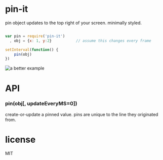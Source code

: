 # pin-it

pin object updates to the top right of your screen. minimally styled.

```javascript

var pin = require('pin-it')
  , obj = {x: 1, y:2}           // assume this changes every frame

setInterval(function() {
    pin(obj)
})

```

![a better example](http://f.cl.ly/items/3l0P223F46133u15193J/Screen%20Shot%202013-02-02%20at%203.06.18%20PM.png)

# API

### pin(obj[, updateEveryMS=0])

create-or-update a pinned value. pins are unique to the line they originated from. 

# license

MIT

